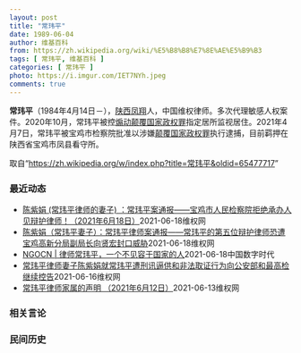 ```yaml
---
layout: post
title: "常玮平"
date: 1989-06-04
author: 维基百科
from: https://zh.wikipedia.org/wiki/%E5%B8%B8%E7%8E%AE%E5%B9%B3
tags: [ 常玮平, 维基百科 ]
categories: [ 常玮平 ]
photo: https://i.imgur.com/IET7NYh.jpeg
comments: true
---
```

<div class="mw-parser-output">
<p><b>常玮平</b>（1984年4月14日<span class="useeditintro" title="Template:BLP editintro">－</span>），<a href="/wiki/%E9%99%95%E8%A5%BF" class="mw-redirect" title="陕西">陕西</a><a href="/wiki/%E5%87%A4%E7%BF%94" class="mw-redirect" title="凤翔">凤翔</a>人，中国维权律师。多次代理敏感人权案件。2020年10月，常玮平被控<a href="/wiki/%E7%85%BD%E5%8A%A8%E9%A2%A0%E8%A6%86%E5%9B%BD%E5%AE%B6%E6%94%BF%E6%9D%83%E7%BD%AA" title="煽动颠覆国家政权罪">煽动颠覆国家政权罪</a>指定居所监视居住。2021年4月7日，常玮平被宝鸡市检察院批准以涉嫌<a href="/wiki/%E9%A2%A0%E8%A6%86%E5%9B%BD%E5%AE%B6%E6%94%BF%E6%9D%83%E7%BD%AA" title="颠覆国家政权罪">颠覆国家政权罪</a>执行逮捕，目前羁押在陕西省宝鸡市凤县看守所。
</p>
</div><noscript><img src="//zh.wikipedia.org/wiki/Special:CentralAutoLogin/start?type=1x1" alt="" title="" width="1" height="1" style="border: none; position: absolute;"></noscript>
<div class="printfooter">取自“<a dir="ltr" href="https://zh.wikipedia.org/w/index.php?title=常玮平&amp;oldid=65477717">https://zh.wikipedia.org/w/index.php?title=常玮平&amp;oldid=65477717</a>”</div><div id="recent-news"><h3>最近动态</h3><ul><li><a href="https://nodebe4.github.io/waimei/2021-06-18/%E9%99%88%E7%B4%AB%E5%A8%9F-(%E5%B8%B8%E7%8E%AE%E5%B9%B3%E5%BE%8B%E5%B8%88%E7%9A%84%E5%A6%BB%E5%AD%90)-%E5%B8%B8%E7%8E%AE%E5%B9%B3%E6%A1%88%E9%80%9A%E6%8A%A5-%E5%AE%9D%E9%B8%A1%E5%B8%82%E4%BA%BA%E6%B0%91%E6%A3%80%E5%AF%9F%E9%99%A2%E6%8B%92%E7%BB%9D%E6%89%BF%E5%8A%9E%E4%BA%BA%E8%A7%81%E8%BE%A9%E6%8A%A4%E5%BE%8B%E5%B8%88-2021%E5%B9%B46" title="陈紫娟 (常玮平律师的妻子) ：常玮平案通报——宝鸡市人民检察院拒绝承办人见辩护律师！（2021年6月18日）—— 每次去宝鸡市人民检察院，都是材料一收，就再也没有下文了。陕西省纪委将我的控告信...">陈紫娟 (常玮平律师的妻子) ：常玮平案通报——宝鸡市人民检察院拒绝承办人见辩护律师！（2021年6月18日）</a><time>2021-06-18</time><a class="tag">维权网</a></li>
<li><a href="https://nodebe4.github.io/waimei/2021-06-18/%E9%99%88%E7%B4%AB%E5%A8%9F-%E5%B8%B8%E7%8E%AE%E5%B9%B3%E5%A6%BB%E5%AD%90-%E5%B8%B8%E7%8E%AE%E5%B9%B3%E5%BE%8B%E5%B8%88%E6%A1%88%E9%80%9A%E6%8A%A5-%E5%B8%B8%E7%8E%AE%E5%B9%B3%E7%9A%84%E7%AC%AC%E4%BA%94%E4%BD%8D%E8%BE%A9%E6%8A%A4%E5%BE%8B%E5%B8%88%E6%81%90%E9%81%AD%E5%AE%9D%E9%B8%A1%E9%AB%98%E6%96%B0%E5%88%86%E5%B1%80%E5%89%AF%E5%B1%80%E9%95%BF%E5%90%91%E8%B4%A4%E5%AE%8F%E5%B0%81%E5%8F%A3%E5%A8%81%E8%83%81" title="陈紫娟（常玮平妻子）：常玮平律师案通报——常玮平的第五位辩护律师恐遭宝鸡高新分局副局长向贤宏封口威胁—— 昨日（6月16日），常玮平的代理律师前往宝鸡与向局长见面。向局长依然不愿意交流案情，并当...">陈紫娟（常玮平妻子）：常玮平律师案通报——常玮平的第五位辩护律师恐遭宝鸡高新分局副局长向贤宏封口威胁</a><time>2021-06-18</time><a class="tag">维权网</a></li>
<li><a href="https://nodebe4.github.io/waimei/2021-06-18/NGOCN-%E5%BE%8B%E5%B8%88%E5%B8%B8%E7%8E%AE%E5%B9%B3-%E4%B8%80%E4%B8%AA%E4%B8%8D%E8%A7%81%E5%AE%B9%E4%BA%8E%E5%9B%BD%E5%AE%B6%E7%9A%84%E4%BA%BA" title="NGOCN | 律师常玮平，一个不见容于国家的人—— 作者：夜火 编者按：本文由端传媒与NGOCN声音计划联合出品，6月8日首发于端传媒，6月18日 NGOCN 发表可付费阅读的全文版本。 21...">NGOCN | 律师常玮平，一个不见容于国家的人</a><time>2021-06-18</time><a class="tag">中国数字时代</a></li>
<li><a href="https://nodebe4.github.io/waimei/2021-06-16/%E5%B8%B8%E7%8E%AE%E5%B9%B3%E5%BE%8B%E5%B8%88%E5%A6%BB%E5%AD%90%E9%99%88%E7%B4%AB%E5%A8%9F%E5%B0%B1%E5%B8%B8%E7%8E%AE%E5%B9%B3%E9%81%AD%E5%88%91%E8%AE%AF%E9%80%BC%E4%BE%9B%E5%92%8C%E9%9D%9E%E6%B3%95%E5%8F%96%E8%AF%81%E8%A1%8C%E4%B8%BA%E5%90%91%E5%85%AC%E5%AE%89%E9%83%A8%E5%92%8C%E6%9C%80%E9%AB%98%E6%A3%80%E7%BB%A7%E7%BB%AD%E6%8E%A7%E5%91%8A" title="常玮平律师妻子陈紫娟就常玮平遭刑讯逼供和非法取证行为向公安部和最高检继续控告—— （维权网信息中心报道）2021年6月16日，本网获悉：常玮平律师妻子陈紫娟就常玮平遭刑讯逼供和非法取证行为向公安...">常玮平律师妻子陈紫娟就常玮平遭刑讯逼供和非法取证行为向公安部和最高检继续控告</a><time>2021-06-16</time><a class="tag">维权网</a></li>
<li><a href="https://nodebe4.github.io/waimei/2021-06-13/%E5%B8%B8%E7%8E%AE%E5%B9%B3%E5%BE%8B%E5%B8%88%E5%AE%B6%E5%B1%9E%E7%9A%84%E5%A3%B0%E6%98%8E-2021%E5%B9%B46%E6%9C%8812%E6%97%A5" title="常玮平律师家属的声明 （2021年6月12日）—— 抄送部门：宝鸡市公安局，宝鸡市检察院 声明人： 1. 常拴明，常玮平的父亲 2. 解秋霞，常玮平的母亲 3. 陈紫娟，常玮平的妻子，孩子的母亲...">常玮平律师家属的声明 （2021年6月12日）</a><time>2021-06-13</time><a class="tag">维权网</a></li>
</ul></div><div id="open-opinion"><h3>相关言论</h3><ul></ul></div><div id="mjls-record"><h3>民间历史</h3><ul></ul></div>